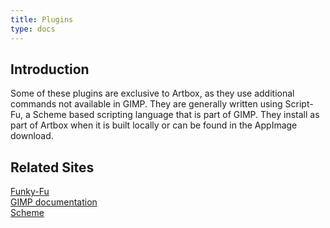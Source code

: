```yaml
---
title: Plugins
type: docs
---
```


## Introduction

Some of these plugins are exclusive to Artbox, as they use additional commands not available in GIMP. They are generally written using Script-Fu, a Scheme based scripting language that is part of GIMP. They install as part of Artbox when it is built locally or can be found in the AppImage download.

## Related Sites

[Funky-Fu](https://script-fu.github.io/funky/)  
[GIMP documentation](https://docs.gimp.org/en/gimp-concepts-script-fu.html)  
[Scheme](https://www.scheme.org/)